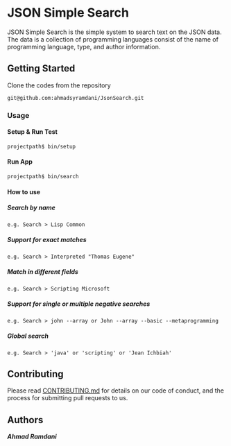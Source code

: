 
# JSON Simple Search

JSON Simple Search is the simple system to search text on the JSON data. The data is a collection of programming languages consist of the name of programming language, type, and author information.

## Getting Started

Clone the codes from the repository
```
git@github.com:ahmadsyramdani/JsonSearch.git
```

### Usage

#### Setup & Run Test
```
projectpath$ bin/setup
```
#### Run App
```
projectpath$ bin/search
```
#### How to use
##### Search by name
```
e.g. Search > Lisp Common
```
##### Support for exact matches
```
e.g. Search > Interpreted "Thomas Eugene"
```
##### Match in different fields
```
e.g. Search > Scripting Microsoft
```
##### Support for single or multiple negative searches
```
e.g. Search > john --array or John --array --basic --metaprogramming
```
##### Global search
```
e.g. Search > 'java' or 'scripting' or 'Jean Ichbiah'
```

## Contributing

Please read [CONTRIBUTING.md](https://gist.github.com/PurpleBooth/b24679402957c63ec426) for details on our code of conduct, and the process for submitting pull requests to us.


## Authors

***Ahmad Ramdani***

